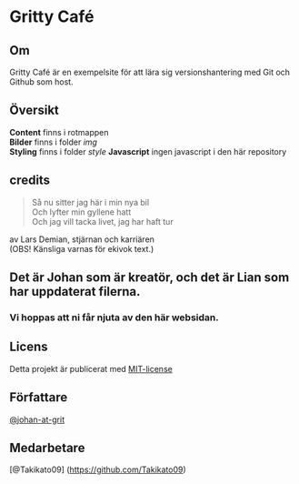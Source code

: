 # Gritty Café

## Om
Gritty Café är en exempelsite för att lära sig versionshantering med Git och Github som host.


## Översikt
**Content** finns i rotmappen\
**Bilder** finns i folder *img*\
**Styling** finns i folder *style*
**Javascript** ingen javascript i den här repository

## credits
> Så nu sitter jag här i min nya bil\
> Och lyfter min gyllene hatt\
> Och jag vill tacka livet, jag har haft tur

av Lars Demian, stjärnan och karriären\
(OBS! Känsliga varnas för ekivok text.)


## Det är Johan som är kreatör, och det är Lian som har uppdaterat filerna.
### Vi hoppas att ni får njuta av den här websidan.
## Licens
Detta projekt är publicerat med [MIT-license](https://opensource.org/licenses/MIT)

## Författare
[@johan-at-grit](https://github.com/johan-at-grit/)

## Medarbetare
[@Takikato09] (https://github.com/Takikato09)